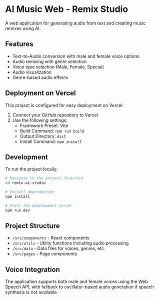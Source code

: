 # AI Music Web - Remix Studio

A web application for generating audio from text and creating music remixes using AI.

## Features

- Text-to-Audio conversion with male and female voice options
- Audio remixing with genre selection
- Voice type selection (Male, Female, Special)
- Audio visualization
- Genre-based audio effects

## Deployment on Vercel

This project is configured for easy deployment on Vercel:

1. Connect your GitHub repository to Vercel
2. Use the following settings:
   - Framework Preset: Vite
   - Build Command: `npm run build`
   - Output Directory: `dist`
   - Install Command: `npm install`

## Development

To run the project locally:

```bash
# Navigate to the project directory
cd remix-ai-studio

# Install dependencies
npm install

# Start the development server
npm run dev
```

## Project Structure

- `/src/components` - React components
- `/src/utils` - Utility functions including audio processing
- `/src/data` - Data files for voices, genres, etc.
- `/src/pages` - Page components

## Voice Integration

The application supports both male and female voices using the Web Speech API, with fallback to oscillator-based audio generation if speech synthesis is not available.
